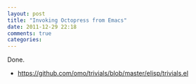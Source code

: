 ```yaml
---
layout: post
title: "Invoking Octopress from Emacs"
date: 2011-12-29 22:18
comments: true
categories: 
---
```


Done.

 * https://github.com/omo/trivials/blob/master/elisp/trivials.el